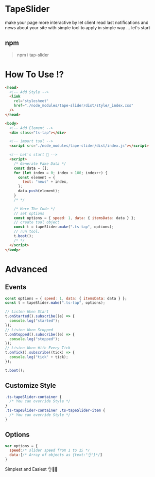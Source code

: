 # TapeSlider

make your page more interactive by let client read last notifications and news about your site
with simple tool to apply in simple way ... let's start

## npm

> npm i tap-slider

# How To Use ⁉

```html
<head>
  <!-- Add Style -->
  <link
    rel="stylesheet"
    href="./node_modules/tape-slider/dist/style/_index.css"
  />
</head>

<body>
  <!-- Add Element -->
  <div class="ts-tap"></div>

  <!-- import tool -->
  <script src="./node_modules/tape-slider/dist/index.js"></script>

  <!-- Let's start 👏 -->
  <script>
    /* Generate Fake Data */
    const data = [];
    for (let index = 0; index < 100; index++) {
      const element = {
        text: "news" + index,
      };
      data.push(element);
    }
    /* */

    /* Here The Code */
    // set options
    const options = { speed: 1, data: { itemsData: data } };
    // create tool object
    const t = tapeSlider.make(".ts-tap", options);
    // run tool.
    t.boot();
    /* */
  </script>
</body>
```

# Advanced

## Events

```javascript
const options = { speed: 1, data: { itemsData: data } };
const t = tapeSlider.make(".ts-tap", options);

// Listen When Start
t.onStarted().subscribe((e) => {
  console.log("started");
});
// Listen When Stopped
t.onStopped().subscribe((e) => {
  console.log("stopped");
});
// Listen When With Every Tick
t.onTick().subscribe((tick) => {
  console.log("tick" + tick);
});

t.boot();
```

## Customize Style

```css
.ts-tapeSlider-container {
  /* You can override Style */
}
.ts-tapeSlider-container .ts-tapeSlider-item {
  /* You can override Style */
}
```

## Options

```javascript
var options = {
  speed:/* slider speed from 1 to 15 */
  data:[/* Array of objects as {text:"👌"}*/]
}
```

Simplest and Easiest 👌💖👏
